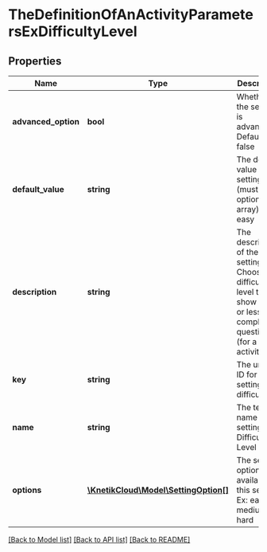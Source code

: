 # TheDefinitionOfAnActivityParametersExDifficultyLevel

## Properties
Name | Type | Description | Notes
------------ | ------------- | ------------- | -------------
**advanced_option** | **bool** | Whether the setting is advanced. Default: false | [optional] 
**default_value** | **string** | The default value of the setting (must be in options array). Ex: easy | 
**description** | **string** | The description of the setting: Ex: Choose the difficulty level to show more or less complicated questions (for a trivia activity) | [optional] 
**key** | **string** | The unique ID for the setting: Ex: difficulty | 
**name** | **string** | The textual name of the setting: Ex: Difficulty Level | 
**options** | [**\KnetikCloud\Model\SettingOption[]**](SettingOption.md) | The set of options available for this setting, Ex: easy, medium, hard | 

[[Back to Model list]](../README.md#documentation-for-models) [[Back to API list]](../README.md#documentation-for-api-endpoints) [[Back to README]](../README.md)


